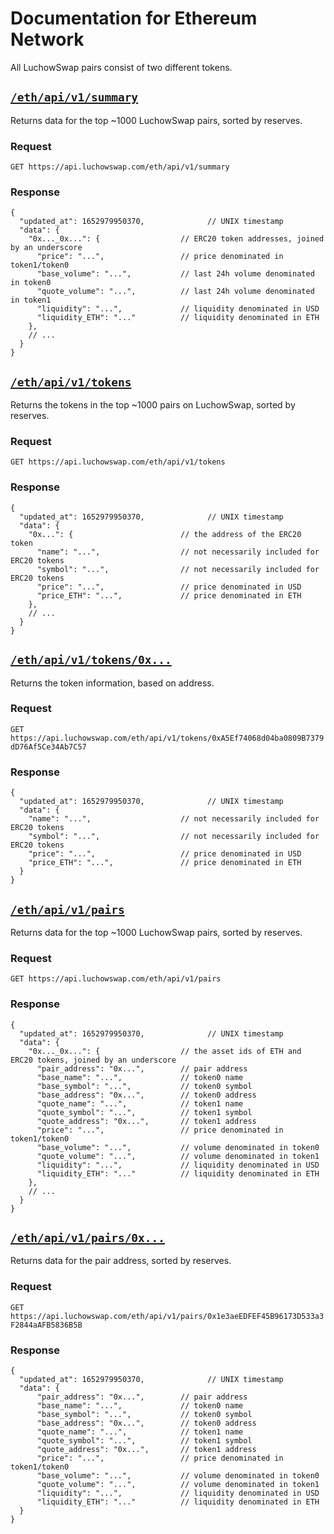 # Documentation for Ethereum Network

All LuchowSwap pairs consist of two different tokens.

## [`/eth/api/v1/summary`](https://api.luchowswap.com/eth/api/v1/summary)

Returns data for the top ~1000 LuchowSwap pairs, sorted by reserves. 

### Request

`GET https://api.luchowswap.com/eth/api/v1/summary`

### Response

```json5
{
  "updated_at": 1652979950370,              // UNIX timestamp
  "data": {
    "0x..._0x...": {                  // ERC20 token addresses, joined by an underscore
      "price": "...",                 // price denominated in token1/token0
      "base_volume": "...",           // last 24h volume denominated in token0
      "quote_volume": "...",          // last 24h volume denominated in token1
      "liquidity": "...",             // liquidity denominated in USD
      "liquidity_ETH": "..."          // liquidity denominated in ETH
    },
    // ...
  }
}
```

## [`/eth/api/v1/tokens`](https://api.luchowswap.com/eth/api/v1/tokens)

Returns the tokens in the top ~1000 pairs on LuchowSwap, sorted by reserves.

### Request

`GET https://api.luchowswap.com/eth/api/v1/tokens`

### Response

```json5
{
  "updated_at": 1652979950370,              // UNIX timestamp
  "data": {
    "0x...": {                        // the address of the ERC20 token
      "name": "...",                  // not necessarily included for ERC20 tokens
      "symbol": "...",                // not necessarily included for ERC20 tokens
      "price": "...",                 // price denominated in USD
      "price_ETH": "...",             // price denominated in ETH
    },
    // ...
  }
}
```

## [`/eth/api/v1/tokens/0x...`](https://api.luchowswap.com/eth/api/v1/tokens/0xA5Ef74068d04ba0809B7379dD76Af5Ce34Ab7C57)

Returns the token information, based on address.

### Request

`GET https://api.luchowswap.com/eth/api/v1/tokens/0xA5Ef74068d04ba0809B7379dD76Af5Ce34Ab7C57`

### Response

```json5
{
  "updated_at": 1652979950370,              // UNIX timestamp
  "data": {
    "name": "...",                    // not necessarily included for ERC20 tokens
    "symbol": "...",                  // not necessarily included for ERC20 tokens
    "price": "...",                   // price denominated in USD
    "price_ETH": "...",               // price denominated in ETH
  }
}
```

## [`/eth/api/v1/pairs`](https://api.luchowswap.com/eth/api/v1/pairs)

Returns data for the top ~1000 LuchowSwap pairs, sorted by reserves.

### Request

`GET https://api.luchowswap.com/eth/api/v1/pairs`

### Response

```json5
{
  "updated_at": 1652979950370,              // UNIX timestamp
  "data": {
    "0x..._0x...": {                  // the asset ids of ETH and ERC20 tokens, joined by an underscore
      "pair_address": "0x...",        // pair address
      "base_name": "...",             // token0 name
      "base_symbol": "...",           // token0 symbol
      "base_address": "0x...",        // token0 address
      "quote_name": "...",            // token1 name
      "quote_symbol": "...",          // token1 symbol
      "quote_address": "0x...",       // token1 address
      "price": "...",                 // price denominated in token1/token0
      "base_volume": "...",           // volume denominated in token0
      "quote_volume": "...",          // volume denominated in token1
      "liquidity": "...",             // liquidity denominated in USD
      "liquidity_ETH": "..."          // liquidity denominated in ETH
    },
    // ...
  }
}
```

## [`/eth/api/v1/pairs/0x...`](https://api.luchowswap.com/eth/api/v1/pairs/0x1e3aeEDFEF45B96173D533a3F2844aAFB5836B5B)

Returns data for the pair address, sorted by reserves.

### Request

`GET https://api.luchowswap.com/eth/api/v1/pairs/0x1e3aeEDFEF45B96173D533a3F2844aAFB5836B5B`

### Response

```json5
{
  "updated_at": 1652979950370,              // UNIX timestamp
  "data": {
      "pair_address": "0x...",        // pair address
      "base_name": "...",             // token0 name
      "base_symbol": "...",           // token0 symbol
      "base_address": "0x...",        // token0 address
      "quote_name": "...",            // token1 name
      "quote_symbol": "...",          // token1 symbol
      "quote_address": "0x...",       // token1 address
      "price": "...",                 // price denominated in token1/token0
      "base_volume": "...",           // volume denominated in token0
      "quote_volume": "...",          // volume denominated in token1
      "liquidity": "...",             // liquidity denominated in USD
      "liquidity_ETH": "..."          // liquidity denominated in ETH
  }
}
```